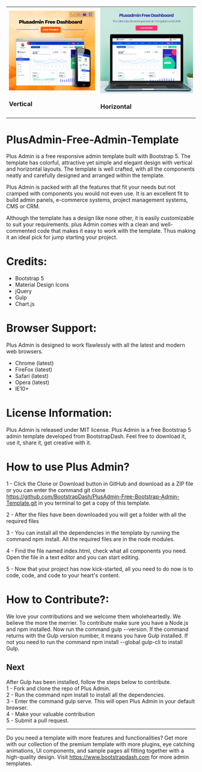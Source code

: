 <table>
  <tr>
    <td>
      <a href="https://www.bootstrapdash.com/demo/plus-free/template/demo_1/index.html" target="_blank"><img src="screenshot-vertical.jpg"></a>
      <h3>Vertical</h3>
    </td>
    <td>
      <a href="https://www.bootstrapdash.com/demo/plus-free/template/demo_2/index.html" target="_blank"><img src="screenshot-horizontal.jpg"></a>
      <h3>Horizontal</h3>
    </td>
  </tr>
</table>

<h1>PlusAdmin-Free-Admin-Template</h1>
Plus Admin is a free responsive admin template built with Bootstrap 5. The template has colorful, attractive yet simple and elegant design with vertical and horizontal layouts. The template is well crafted, with all the components neatly and carefully designed and arranged within the template.

Plus Admin is packed with all the features that fit your needs but not cramped with components you would not even use. It is an excellent fit to build admin panels, e-commerce systems, project management systems, CMS or CRM.

Although the template has a design like none other, it is easily customizable to suit your requirements. plus Admin comes with a clean and well-commented code that makes it easy to work with the template. Thus making it an ideal pick for jump starting your project.

<h1>Credits:</h1>

- Bootstrap 5
- Material Design Icons
- jQuery
- Gulp
- Chart.js

<h1>Browser Support:</h1>

Plus Admin is designed to work flawlessly with all the latest and modern web browsers.

- Chrome (latest)
- FireFox (latest)
- Safari (latest)
- Opera (latest)
- IE10+

<h1>License Information:</h1>

Plus Admin is released under MIT license. Plus Admin is a free Bootstrap 5 admin template developed from BootstrapDash. Feel free to download it, use it, share it, get creative with it.

<h1>How to use Plus Admin?</h1>

1 - Click the Clone or Download button in GitHub and download as a ZIP file or you can enter the command git clone https://github.com/BootstrapDash/PlusAdmin-Free-Bootstrap-Admin-Template.git in you terminal to get a copy of this template.

2 - After the files have been downloaded you will get a folder with all the required files

3 - You can install all the dependencies in the template by running the command npm install. All the required files are in the node modules.

4 - Find the file named index.html, check what all components you need. Open the file in a text editor and you can start editing.

5 - Now that your project has now kick-started, all you need to do now is to code, code, and code to your heart's content.

<h1>How to Contribute?:</h1>

We love your contributions and we welcome them wholeheartedly. We believe the more the merrier.
To contribute make sure you have a Node.js and npm installed. Now run the command gulp --version. If the command returns with the Gulp version number, it means you have Gulp installed. If not you need to run the command npm install --global gulp-cli to install Gulp.

<h2>Next</h2>

After Gulp has been installed, follow the steps below to contribute.
<br>
1 - Fork and clone the repo of Plus Admin.
<br>
2 - Run the command npm install to install all the dependencies.
<br>
3 - Enter the command gulp serve. This will open Plus Admin in your default browser.
<br>
4 - Make your valuable contribution
<br>
5 - Submit a pull request.

  <hr>
	Do you need a template with more features and functionalities? Get more with our collection of the premium template with more plugins, eye catching animations, UI components, and sample pages all fitting together with a high-quality design.
Visit
  <a href="https://www.bootstrapdash.com" target="_blank">https://www.bootstrapdash.com</a> for more admin templates.

